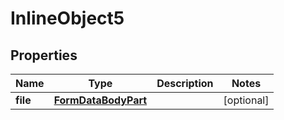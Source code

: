 

# InlineObject5

## Properties

Name | Type | Description | Notes
------------ | ------------- | ------------- | -------------
**file** | [**FormDataBodyPart**](FormDataBodyPart.md) |  |  [optional]



